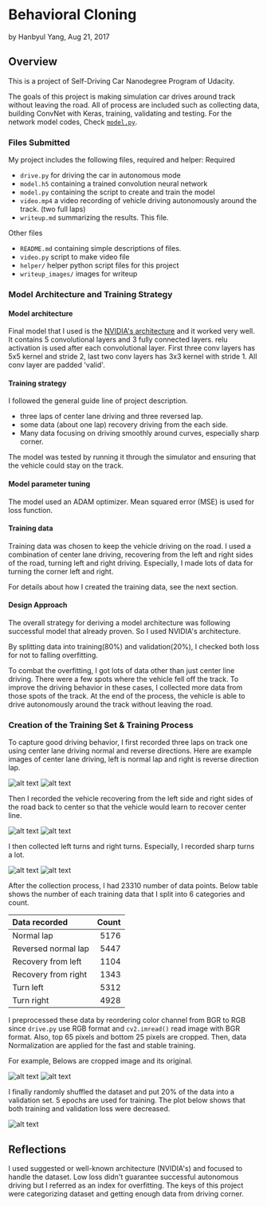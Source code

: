 # **Behavioral Cloning** 
by Hanbyul Yang, Aug 21, 2017

## Overview

This is a project of Self-Driving Car Nanodegree Program of Udacity.

The goals of this project is making simulation car drives around track without leaving the road. All of process are included such as collecting data, building ConvNet with Keras, training, validating and testing.
For the network model codes, Check [`model.py`](./model.py).

[//]: # (Image References)

[normal_lap]: ./writeup_images/normal_lap_center_2017_08_20_12_25_15_918.jpg "Normal lap"
[normal_lap_reverse]: ./writeup_images/normal_lap_reverse_center_2017_08_20_13_14_29_145.jpg "Reverse direction lap"
[recovery_from_left]: ./writeup_images/recovery_from_left_center_2017_08_20_13_19_22_136.jpg "Recovery from left"
[recovery_from_right]: ./writeup_images/recovery_from_right_center_2017_08_20_13_22_03_742.jpg "Recovery from right"
[turn_left]: ./writeup_images/turn_left_center_2017_08_20_17_42_33_607.jpg "Turn left"
[turn_right]: ./writeup_images/turn_right_center_2017_08_20_17_58_09_395.jpg "Turn right"
[cropped]: ./writeup_images/cropped_center_2017_08_20_12_25_15_918.png "cropped normal lap"
[plot_loss]: ./writeup_images/figure.png "Loss plot "


### Files Submitted 
My project includes the following files, required and helper:
Required
- `drive.py` for driving the car in autonomous mode
- `model.h5` containing a trained convolution neural network 
- `model.py` containing the script to create and train the model
- `video.mp4` a video recording of vehicle driving autonomously around the track. (two full laps)
- `writeup.md` summarizing the results. This file. 

Other files
- `README.md` containing simple descriptions of files.
- `video.py` script to make video file
- `helper/`  helper python script files for this project
- `writeup_images/` images for writeup

### Model Architecture and Training Strategy

#### Model architecture 

Final model that I used is the [NVIDIA's architecture](https://devblogs.nvidia.com/parallelforall/deep-learning-self-driving-cars/) and it worked very well. It contains 5 convolutional layers and 3 fully connected layers. relu activation is used after each convolutional layer. First three conv layers has 5x5 kernel and stride 2, last two conv layers has 3x3 kernel with stride 1. All conv layer are padded 'valid'.

#### Training strategy

I followed the general guide line of project description.
- three laps of center lane driving and three reversed lap.
- some data (about one lap) recovery driving from the each side.
- Many data focusing on driving smoothly around curves, especially sharp corner.

The model was tested by running it through the simulator and ensuring that the vehicle could stay on the track.

#### Model parameter tuning

The model used an ADAM optimizer. Mean squared error (MSE) is used for loss function.

#### Training data

Training data was chosen to keep the vehicle driving on the road. I used a combination of center lane driving, recovering from the left and right sides of the road, turning left and right driving. Especially, I made lots of data for turning the corner left and right.

For details about how I created the training data, see the next section. 

#### Design Approach

The overall strategy for deriving a model architecture was following successful model that already proven. So I used NVIDIA's architecture.

By splitting data into training(80%) and validation(20%), I checked both loss for not to falling overfitting.

To combat the overfitting, I got lots of data other than just center line driving.
There were a few spots where the vehicle fell off the track. To improve the driving behavior in these cases, I collected more data from those spots of the track.
At the end of the process, the vehicle is able to drive autonomously around the track without leaving the road.

### Creation of the Training Set & Training Process

To capture good driving behavior, I first recorded three laps on track one using center lane driving normal and reverse directions. Here are example images of center lane driving, left is normal lap and right is reverse direction lap.

![alt text][normal_lap]
![alt text][normal_lap_reverse]

Then I recorded the vehicle recovering from the left side and right sides of the road back to center so that the vehicle would learn to recover center line.

![alt text][recovery_from_left]
![alt text][recovery_from_right]

I then collected left turns and right turns. Especially, I recorded sharp turns a lot.

![alt text][turn_left]
![alt text][turn_right]

After the collection process, I had 23310 number of data points. Below table shows the number of each training data that I split into 6 categories and count.

| Data recorded      | Count |
|:-------------------|------:|
| Normal lap | 5176 |
| Reversed normal lap | 5447 |
| Recovery from left | 1104 |
| Recovery from right | 1343 |
| Turn left | 5312 |
| Turn right | 4928 |


I preprocessed these data by reordering color channel from BGR to RGB since `drive.py` use RGB format and `cv2.imread()` read image with BGR format. Also, top 65 pixels and bottom 25 pixels are cropped. Then, data Normalization are applied for the fast and stable training.

For example, Belows are cropped image and its original.

![alt text][cropped]
![alt text][normal_lap]

I finally randomly shuffled the dataset and put 20% of the data into a validation set.
5 epochs are used for training. The plot below shows that both training and validation loss were decreased.

![alt text][plot_loss]

## Reflections
I used suggested or well-known architecture (NVIDIA's) and focused to handle the dataset. Low loss didn't guarantee successful autonomous driving but I referred as an index for overfitting. The keys of this project were categorizing dataset and getting enough data from driving corner.
